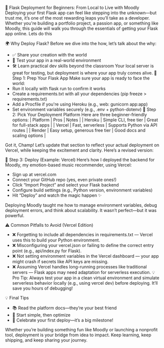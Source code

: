 
🚀 Flask Deployment for Beginners: From Local to Live with Moodly
Deploying your first Flask app can feel like stepping into the unknown—but trust me, it’s one of the most rewarding leaps you’ll take as a developer. Whether you're building a portfolio project, a passion app, or something like Moodly, this guide will walk you through the essentials of getting your Flask app online. Lets do this

🌍 Why Deploy Flask?
Before we dive into the how, let’s talk about the why:
- ✅ Share your creation with the world
- 🧪 Test your app in a real-world environment
- 🛠️ Learn practical dev skills beyond the classroom
Your local server is great for testing, but deployment is where your app truly comes alive.
🧰 Step 1: Prep Your Flask App
Make sure your app is ready to face the world:
- Run it locally with flask run to confirm it works
- Create a requirements.txt with all your dependencies (pip freeze > requirements.txt)
- Add a Procfile if you're using Heroku (e.g., web: gunicorn app:app)
- Set environment variables securely (e.g., .env + python-dotenv)
🧭 Step 2: Pick Your Deployment Platform
Here are three beginner-friendly options:
| Platform | Pros | Notes | 
| Heroku | Simple CLI, free tier | Great for full-stack apps | 
| Vercel | Fast, serverless | Supports Python via API routes | 
| Render | Easy setup, generous free tier | Good docs and scaling options | 


Got it, Champ! Let’s update that section to reflect your actual deployment on Vercel, while keeping the excitement and clarity. Here’s a revised version:

🚀 Step 3: Deploy (Example: Vercel)
Here’s how I deployed the backend for Moodly, my emotion-based music recommender, using Vercel:
- Sign up at vercel.com
- Connect your GitHub repo (yes, even private ones!)
- Click “Import Project” and select your Flask backend
- Configure build settings (e.g., Python version, environment variables)
- Hit “Deploy” and watch the magic happen ✨

Deploying Moodly taught me how to manage environment variables, debug deployment errors, and think about scalability. It wasn’t perfect—but it was powerful.

⚠️ Common Pitfalls to Avoid (Vercel Edition)
- ❌ Forgetting to include all dependencies in requirements.txt — Vercel uses this to build your Python environment.
- ❌ Misconfiguring your vercel.json or failing to define the correct entry point (e.g., api/index.py for Flask).
- ❌ Not setting environment variables in the Vercel dashboard — your app might crash if secrets like API keys are missing.
- ❌ Assuming Vercel handles long-running processes like traditional servers — Flask apps may need adaptation for serverless execution.
💡 Pro Tip: Always test your app in a clean virtual environment and simulate serverless behavior locally (e.g., using vercel dev) before deploying. It’ll save you hours of debugging!

💡 Final Tips
- 📚 Read the platform docs—they’re your best friend
- 🧼 Start simple, then optimize
- 🎉 Celebrate your first deploy—it’s a big milestone!

Whether you’re building something fun like Moodly or launching a nonprofit tool, deployment is your bridge from idea to impact. Keep learning, keep shipping, and keep sharing your journey.
